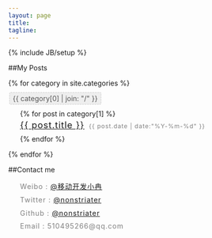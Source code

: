 ```yaml
---
layout: page
title:  
tagline: 
---
```


{% include JB/setup %}

##My Posts

{% for category in site.categories %}
<p><a style="padding: 3px 6px; margin: 2px;background: #eee;color: #555;border-radius: 3px;text-decoration: none;border: 1px dashed #cccccc;">{{ category[0] | join: "/" }}</a></p>
<ul class="posts">
    {% for post in category[1] %}
    <li style="list-style:none; margin-bottom:3px; line-height:1.7; letter-spacing:1px; font-size:18px">
        <a style="margin-right:3px" href="{{ BASE_PATH }}{{ post.url }}">{{ post.title }}</a>
        <span style="font-size:12px;color:gray;">{{ post.date | date:"%Y-%m-%d" }}</span>
    </li>
    {% endfor %}
</ul>
{% endfor %}


##Contact me
<ul style="line-height: 1.7; letter-spacing:1px; color:gray;">
    <li style="list-style:none; margin-bottom:3px;">Weibo  : <a href="http://weibo.com/ranwj">@移动开发小冉</a>  </li>
    <li style="list-style:none; margin-bottom:3px;">Twitter : <a href="https://twitter.com/nonstriater">@nonstriater</a>  </li>
    <li style="list-style:none; margin-bottom:3px;">Github  : <a href="https://github.com/nonstriater">@nonstriater</a>  </li>
    <li style="list-style:none; margin-bottom:3px;">Email : 510495266@qq.com</li>
</ul>


